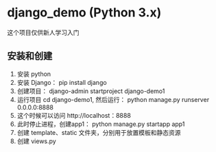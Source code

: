 # django_demo (Python 3.x)
这个项目仅供新人学习入门

## 安装和创建
1. 安装 python 
1. 安装 Django：  pip install django
1. 创建项目： django-admin startproject django-demo1
1. 运行项目 cd django-demo1, 然后运行： python manage.py runserver 0.0.0.0:8888
1. 这个时候可以访问 http://localhost：8888
1. 此时停止进程，创建app1： python manage.py startapp app1
1. 创建 template、static 文件夹，分别用于放置模板和静态资源
1. 创建 views.py 
